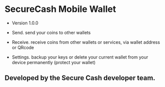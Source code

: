 # SecureCash Mobile Wallet

- Version 1.0.0

- Send. send your coins to other wallets
- Receive. receive coins from other wallets or services, via wallet address or QRcode
- Settings. backup your keys or delete your current wallet from your device permanently (protect your wallet)

## Developed by the Secure Cash developer team.
